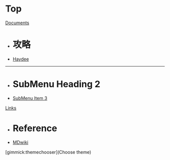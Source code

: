 # Top

[Documents]()

* # 攻略
* [Haydee](documents/haydee.md)
- - - -
* # SubMenu Heading 2
* [SubMenu Item 3](subitem3.md)

[Links]()

* # Reference
* [MDwiki](http://dynalon.github.io/mdwiki/#!quickstart.md)

[gimmick:themechooser](Choose theme)